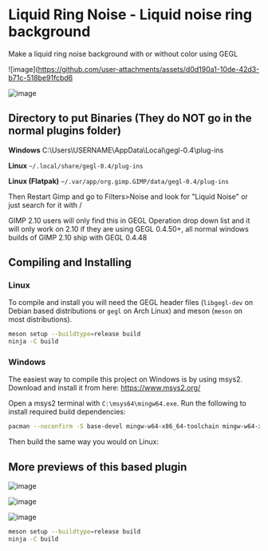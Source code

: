 # Liquid Ring Noise - Liquid noise ring background

Make a liquid ring noise background with or without color using GEGL

![image](https://github.com/user-attachments/assets/d0d190a1-10de-42d3-b71c-518be91fcbd6

![image](https://github.com/user-attachments/assets/b8da05e2-c0f4-4a0d-98d6-595f4fdad74e)




## Directory to put Binaries (They do NOT go in the normal plugins folder)

**Windows**
C:\Users\USERNAME\AppData\Local\gegl-0.4\plug-ins

**Linux** 
`~/.local/share/gegl-0.4/plug-ins`

**Linux (Flatpak)**
`~/.var/app/org.gimp.GIMP/data/gegl-0.4/plug-ins`


Then Restart Gimp and go to Filters>Noise and look for "Liquid Noise" or just search for it with /

GIMP 2.10 users will only find this in GEGL Operation drop down list and it will only work on 2.10 if they are using GEGL 0.4.50+, all normal windows builds of GIMP 2.10 ship with GEGL 0.4.48

## Compiling and Installing

### Linux

To compile and install you will need the GEGL header files (`libgegl-dev` on
Debian based distributions or `gegl` on Arch Linux) and meson (`meson` on
most distributions).

```bash
meson setup --buildtype=release build
ninja -C build

```

### Windows

The easiest way to compile this project on Windows is by using msys2.  Download
and install it from here: https://www.msys2.org/

Open a msys2 terminal with `C:\msys64\mingw64.exe`.  Run the following to
install required build dependencies:

```bash
pacman --noconfirm -S base-devel mingw-w64-x86_64-toolchain mingw-w64-x86_64-meson mingw-w64-x86_64-gegl
```

Then build the same way you would on Linux:

## More previews of this based plugin 

![image](https://github.com/user-attachments/assets/fa6562c6-237b-4915-b7f0-f907179e9739)

![image](https://github.com/user-attachments/assets/1f376425-3699-405f-b067-0f9f7e67819f)

![image](https://github.com/user-attachments/assets/a497cfc9-d21f-4e62-b313-76bba30630d4)



```bash
meson setup --buildtype=release build
ninja -C build
```

